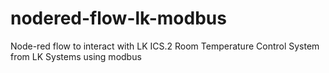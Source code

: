 # nodered-flow-lk-modbus
Node-red flow to interact with LK ICS.2 Room Temperature Control System from LK Systems using modbus
